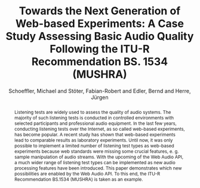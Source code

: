 --- 
title: "Towards the Next Generation of Web-based Experiments: A Case Study Assessing Basic Audio Quality Following the ITU-R Recommendation BS. 1534 (MUSHRA)" 
abstract: "Listening tests are widely used to assess the quality of audio systems. The majority of such listening tests is conducted in controlled environments with selected participants and professional audio equipment. In the last few years, conducting listening tests over the Internet, as so called web-based experiments, has become popular. A recent study has shown that web-based experiments lead to comparable results as laboratory experiments. Until now, it was only possible to implement a limited number of listening test types as web-based experiments because web standards were missing some crucial features, e. g. sample manipulation of audio streams. With the upcoming of the Web Audio API, a much wider range of listening test types can be implemented as new audio processing features have been introduced. This paper demonstrates which new possibilities are enabled by the Web Audio API. To this end, the ITU-R Recommendation BS.1534 (MUSHRA) is taken as an example." 
address: "Paris" 
author: "Schoeffler, Michael and Stöter, Fabian-Robert and Edler, Bernd and Herre, Jürgen"
webAuthor: "Michael Schoeffler, Fabian-Robert Stöter, Bernd Edler, Jürgen Herre" 
booktitle: "Proceedings of the International Web Audio Conference" 
editor: "Goldszmidt, Samuel and Schnell, Norbert and Saiz, Victor and Matuszewski, Benjamin" 
month: "Proceedings of the International Web Audio Conference"
pages: "" 
publisher: "IRCAM" 
series: "WAC '15"
track: "Paper"  
year: "2015" 
id: "2015_8" 
tags: year2015
media: https://medias.ircam.fr/x5feecb 
pdflink: /_data/papers/pdf/2015/2015_8.pdf
ISSN: 2663-5844
---